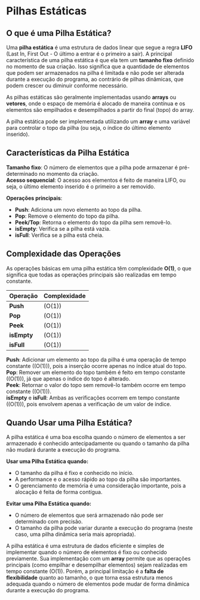 # Pilhas Estáticas

## O que é uma Pilha Estática?

Uma **pilha estática** é uma estrutura de dados linear que segue a regra **LIFO** (Last In, First Out - O último a entrar é o primeiro a sair). A principal característica de uma pilha estática é que ela tem um **tamanho fixo** definido no momento de sua criação. Isso significa que a quantidade de elementos que podem ser armazenados na pilha é limitada e não pode ser alterada durante a execução do programa, ao contrário de pilhas dinâmicas, que podem crescer ou diminuir conforme necessário.

As pilhas estáticas são geralmente implementadas usando **arrays** ou **vetores**, onde o espaço de memória é alocado de maneira contínua e os elementos são empilhados e desempilhados a partir do final (topo) do array.

A pilha estática pode ser implementada utilizando um **array** e uma variável para controlar o topo da pilha (ou seja, o índice do último elemento inserido).

## Características da Pilha Estática

**Tamanho fixo**: O número de elementos que a pilha pode armazenar é pré-determinado no momento da criação.<br>
**Acesso sequencial**: O acesso aos elementos é feito de maneira LIFO, ou seja, o último elemento inserido é o primeiro a ser removido.<br>

**Operações principais**:
  - **Push**: Adiciona um novo elemento ao topo da pilha.
  - **Pop**: Remove o elemento do topo da pilha.
  - **Peek/Top**: Retorna o elemento do topo da pilha sem removê-lo.
  - **isEmpty**: Verifica se a pilha está vazia.
  - **isFull**: Verifica se a pilha está cheia.

## Complexidade das Operações

As operações básicas em uma pilha estática têm complexidade **O(1)**, o que significa que todas as operações principais são realizadas em tempo constante.

| Operação    | Complexidade |
|-------------|--------------|
| **Push**    | \(O(1)\)     |
| **Pop**     | \(O(1)\)     |
| **Peek**    | \(O(1)\)     |
| **isEmpty** | \(O(1)\)     |
| **isFull**  | \(O(1)\)     |

**Push**: Adicionar um elemento ao topo da pilha é uma operação de tempo constante (\(O(1)\)), pois a inserção ocorre apenas no índice atual do topo.<br>
**Pop**: Remover um elemento do topo também é feito em tempo constante (\(O(1)\)), já que apenas o índice do topo é alterado.<br>
**Peek**: Retornar o valor do topo sem removê-lo também ocorre em tempo constante (\(O(1)\)).<br>
**isEmpty** e **isFull**: Ambas as verificações ocorrem em tempo constante (\(O(1)\)), pois envolvem apenas a verificação de um valor de índice.<br>

## Quando Usar uma Pilha Estática?

A pilha estática é uma boa escolha quando o número de elementos a ser armazenado é conhecido antecipadamente ou quando o tamanho da pilha não mudará durante a execução do programa.

**Usar uma Pilha Estática quando:**
- O tamanho da pilha é fixo e conhecido no início.
- A performance e o acesso rápido ao topo da pilha são importantes.
- O gerenciamento de memória é uma consideração importante, pois a alocação é feita de forma contígua.

**Evitar uma Pilha Estática quando:**
- O número de elementos que será armazenado não pode ser determinado com precisão.
- O tamanho da pilha pode variar durante a execução do programa (neste caso, uma pilha dinâmica seria mais apropriada).

A pilha estática é uma estrutura de dados eficiente e simples de implementar quando o número de elementos é fixo ou conhecido previamente. Sua implementação com um **array** permite que as operações principais (como empilhar e desempilhar elementos) sejam realizadas em tempo constante \(O(1)\). Porém, a principal limitação é a **falta de flexibilidade** quanto ao tamanho, o que torna essa estrutura menos adequada quando o número de elementos pode mudar de forma dinâmica durante a execução do programa.